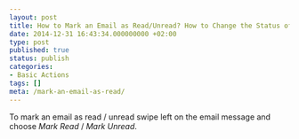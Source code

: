```yaml
---
layout: post
title: How to Mark an Email as Read/Unread? How to Change the Status of the Message?
date: 2014-12-31 16:43:34.000000000 +02:00
type: post
published: true
status: publish
categories:
- Basic Actions
tags: []
meta: /mark-an-email-as-read/
---
```


To mark an email as read / unread swipe left on the email message and choose *Mark Read* / *Mark Unread*.